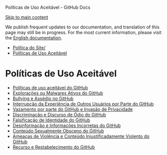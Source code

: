 Políticas de Uso Aceitável - GitHub Docs

[Skip to main content](#main-content)

We publish frequent updates to our documentation, and translation of this page may still be in progress. For the most current information, please visit the [English documentation](/en).

* [Política do Site/](/pt/site-policy)
* [Políticas de Uso Aceitável](/pt/site-policy/acceptable-use-policies)

Políticas de Uso Aceitável
==========

* [Políticas de uso aceitável do GitHub](/pt/site-policy/acceptable-use-policies/github-acceptable-use-policies)
* [Explorações ou Malwares Ativos do GitHub](/pt/site-policy/acceptable-use-policies/github-active-malware-or-exploits)
* [Bullying e Assédio no GitHub](/pt/site-policy/acceptable-use-policies/github-bullying-and-harassment)
* [Interrupção da Experiência de Outros Usuários por Parte do GitHub](/pt/site-policy/acceptable-use-policies/github-disrupting-the-experience-of-other-users)
* [Vazamento por parte do GitHub e Invasão de Privacidade](/pt/site-policy/acceptable-use-policies/github-doxxing-and-invasion-of-privacy)
* [Discriminação e Discurso de Ódio do GitHub](/pt/site-policy/acceptable-use-policies/github-hate-speech-and-discrimination)
* [Falsificação de Identidade do GitHub](/pt/site-policy/acceptable-use-policies/github-impersonation)
* [Desinformação e Informações Incorretas do GitHub](/pt/site-policy/acceptable-use-policies/github-misinformation-and-disinformation)
* [Conteúdo Sexualmente Obsceno do GitHub](/pt/site-policy/acceptable-use-policies/github-sexually-obscene-content)
* [Ameaças de Violência e Conteúdo Injustificadamente Violento do GitHub](/pt/site-policy/acceptable-use-policies/github-threats-of-violence-and-gratuitously-violent-content)
* [Recurso e Restabelecimento do GitHub](/pt/site-policy/acceptable-use-policies/github-appeal-and-reinstatement)
